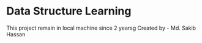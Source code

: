 # Data Structure Learning

This project remain in local machine since 2 yearsg
Created by - Md. Sakib Hassan